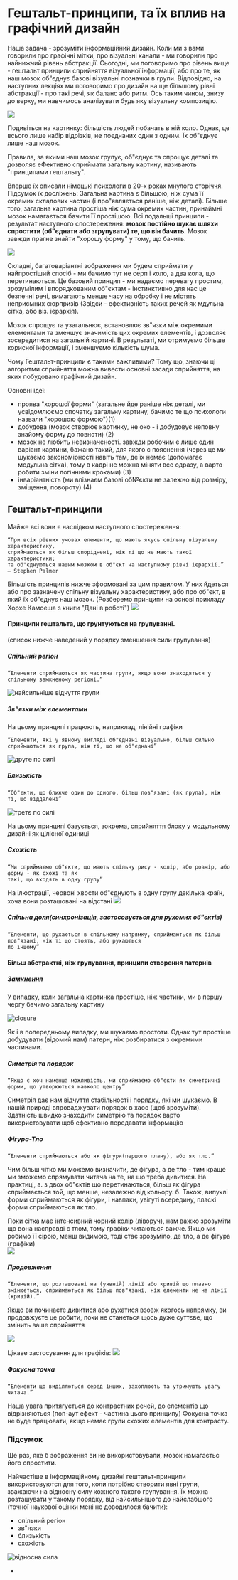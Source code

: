 # Гештальт-принципи, та їх вплив на графічний дизайн

Наша задача - зрозуміти інформаційний дизайн. Коли ми з вами говорили про графічні мітки, про візуальні канали - ми говорили про найнижчий рівень абстракції. Сьогодні, ми поговоримо про  рівень вище - гештальт принципи сприйняття візуальної інформації, або про те, як наш мозок об"єднує базові візуальні позначки в групи. Відповідно, на наступних лекціях ми поговоримо про дизайн на ще більшому рівні абстракції - про такі речі, як баланс або ритм. Ось таким чином, знизу до верху, ми навчимось аналізувати будь яку візуальну композицію. 

![](figures/week04/fig_gesht_01_kolo.png)

Подивіться на картинку: більшість людей побачать в ній коло. Однак, це всього лише набір відрізків, не поєднаних один з одним. Їх об"єднує лише наш мозок.

Правила, за якими наш мозок групує, об"єднує та спрощує деталі та дозволяє еФективно сприймати загальну картину, називають "принципами гештальту". 

Вперше їх описали німецькі психологи в 20-х роках мнулого сторіччя. Підсумок їх досліжень: Загальна картина є більшою, ніж сума її окремих складових частин (і про"являється раніше, ніж деталі). Більше того, загальна картина простіша ніж сума окремих частин, принаймні мозок намагається бачити її простішою. Всі подальші принципи - результат наступного спостереження: __мозок постійно шукає шляхи спростити (об"єднати або згрупувати) те, що він бачить__. Мозок завжди прагне знайти "хорошу форму" у тому, що бачить.

![](figures/week04/fig_gesht_02_kola.png)

Складні, багатоваріантні зображення ми будем сприймати у найпростіший спосіб - ми бачимо тут не серп і коло, а два кола, що перетинаються. Це базовий принцип - ми надаємо перевагу простим, зрозумілим і впорядкованим об"єктам - інстинктивно для нас це безпечні речі, вимагають менше часу на обробку і не містять неприємних сюрпризів (Звідси - ефективність таких речей як мдульна сітка, або віз. ієрархія).

Мозок спрощує та узагальнює, встановлює зв"язки між окремими елементами та зменшує значимість цих окремих елементів, і дозволяє зосередитися на загальній картині. В результаті, ми отримуємо більше корисної інформації, і зменшуємо кількість шума.



Чому Гештальт-принципи є такими важливими? Тому що, знаючи ці алгоритми сприйняття можна вивести основні засади сприйняття, на яких побудовано графічний дизайн.

Основні ідеї:
- проява "хорошої форми" (загальне йде раніше ніж деталі, ми усвідомлюємо спочатку загальну картину, бачимо те що психологи назвали "хорошою формою")(1)
- добудова (мозок створює картинку, не око - і добудовує неповну знайому форму до повноти) (2)
- мозок не любить невизначеності. завжди робочим є лише один варіант картини, бажано такий, для якого є пояснення (через це ми шукаємо закономірності навіть там, де їх немає (допомагає модульна сітка), тому в кадрі не можна міняти все одразу, а варто робити зміни логічними кроками) (3)
- інваріантність (ми впізнаєм базові об№єкти не залежно від розміру, зміщення, повороту) (4)



## Гештальт-принципи

Майже всі вони є наслідком наступного спостереження:  

    “При всіх рівних умовах елементи, що мають якусь спільну візуальну характеристику, 
    сприймаються як більш споріднені, ніж ті що не мають такої характеристики; 
    та об"єднуються нашим мозком в об"єкт на наступному рівні ієрархії.”
    — Stephen Palmer 


Більшість принципів нижче зформовані за цим правилом. У них йдеться або про зазначену спільну візуальну характеристику, або про об"єкт, в який їх об"єднує наш мозок. 
(Розберемо принципи на основі прикладу Хорхе Камоеша з книги "Дані в роботі")
![](figures/week04/fig_gesht_03_scatterplot.png)


#### Принципи гештальта, що грунтуються на групуванні.
(список нижче наведений у порядку зменшення сили групування)

##### Спільний регіон

    “Елементи сприймаються як частина групи, якщо вони знаходяться у спільному замкненому регіоні.”

![найсильніше відчуття групи](figures/week04/fig_gesht_04_scatterplot_region.png)


##### Зв"язки між елементами
На цьому принципі працюють, наприклад, лінійні графіки

    “Елементи, які у явному вигляді об"єднані візуально, більш сильно сприймаються як група, ніж ті, що не об"єднані”
    
![друге по силі](figures/week04/fig_gesht_05_link.png)



##### Близькість

    “Об"єкти, що ближче один до одного, більш пов"язані (як група), ніж ті, що віддалені”
![третє по силі](figures/week04/fig_gesht_06_proximity.png)

На цьому принципі базується, зокрема, сприйняття блоку у модульному дизайні як цілісної одиниці 


##### Схожість

    “Ми сприймаємо об"єкти, що мають спільну рису - колір, або розмір, або форму - як схожі та як 
    такі, що входять в одну групу”

На ілюстрації, червоні хвости об"єднують в одну групу декілька країн, хоча вони розташовані на відстані
![](figures/week04/fig_gesht_07_similarity.png)

##### Спільна доля(синхронізація, застосовується для рухомих об"єктів)


    “Елементи, що рухаються в спільному напрямку, сприймаються як більш пов"язані, ніж ті що стоять, або рухаються
    по іншому”
    

#### Більш абстрактні, ніж групування, принципи створення патернів

##### Замкнення 
У випадку, коли загальна картинка простіше, ніж частини, ми в першу чергу бачимо загальну картину

![closure](figures/week04/fig_gesht_08_closure.png)

Як і в попередньому випадку, ми шукаємо простоти. Однак тут простіше добудувати (відомий нам) патерн, ніж розбиратися з окремими частинами.


##### Симетрія та порядок
    “Якщо є хоч наменша можливість, ми сприймаємо об"єкти як симетричні форми, що утворюються навколо центру”
Симетрія дає нам відчуття стабільності і порядку, які ми шукаємо. В нашій природі впроваджувати порядок в хаос (щоб зрозуміти). Здатність швидко знаходити симетрію та порядок варто використовувати щоб ефективно передавати інформацію


##### Фігура-Тло

    “Елементи сприймаються або як фігури(першого плану), або як тло.”

Чим більш чітко ми можемо визначити, де фігура, а де тло - тим краще ми зможемо спрямувати читача на те, на що треба дивитися. На практиці, а. з двох об"єктів що перетинаються, більш як фігура сприймається той, що менше, незалежно від кольору. б. Також, випуклі форми сприймаються як фігури, і навпаки, увігуті всередину, пласкі форми сприймаються як тло. 

Поки сітка має інтенсивний чорний колір (ліворуч), нам важко зрозуміти що вона насправді є тлом, тому графіки читаються важче. Якщо ми робимо її сірою, менш видимою, тоді стає зрозуміло, де тло, а де фігура (графіки)  
![](figures/week04/fig_gesht_09_figure_ground.jpg)

    
##### Продовження

    “Елементи, що розташовані на (уявній) лінії або кривій що плавно змінюється, сприймаються як більш пов"язані, ніж елементи не на лінії (кривій).”
 
Якщо ви починаєте дивитися або рухатися взовж якогось напрямку, ви продовжуєте це робити, поки не станеться щось дуже суттєве, що змінить ваше сприйняття

![](figures/week04/fig_gesht_10_continuity.png)

Цікаве застосування для графіків:
![](figures/week04/fig_gesht_10_continuity_2.jpg)



##### Фокусна точка

    “Елементи що виділяються серед інших, захоплюють та утримують увагу читача.”

Наша увага притягується до контрастних речей, до елементів що відрізняються (поп-аут ефект - частина цього принципу) 
Фокусна точка не буде працювати, якщо немає групи схожих елементів для контрасту.

### Підсумок
Ще раз, яке б зображення ви не використовували, мозок намагаєтьс його спростити. 

Найчастіше в інформаційному дизайні гештальт-принципи використовуются для того, коли потрібно створити явні групи, зважаючи на відносну силу кожного такого групування. Їх можна розташувати у такому порядку, від найсильнішого до найслабшого (точної наукової оцінки мені не доводилося бачити):

* спільний регіон
* зв"язки
* близькість
* схожість

![відносна сила](figures/week04/fig_gesht_11_rating.png)

* 
